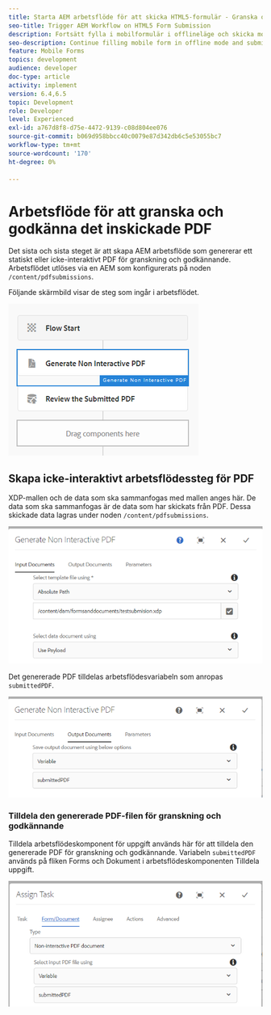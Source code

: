 ```yaml
---
title: Starta AEM arbetsflöde för att skicka HTML5-formulär - Granska och godkänn PDF
seo-title: Trigger AEM Workflow on HTML5 Form Submission
description: Fortsätt fylla i mobilformulär i offlineläge och skicka mobilformulär för att aktivera AEM arbetsflöde
seo-description: Continue filling mobile form in offline mode and submit mobile form to trigger AEM workflow
feature: Mobile Forms
topics: development
audience: developer
doc-type: article
activity: implement
version: 6.4,6.5
topic: Development
role: Developer
level: Experienced
exl-id: a767d8f8-d75e-4472-9139-c08d804ee076
source-git-commit: b069d958bbcc40c0079e87d342db6c5e53055bc7
workflow-type: tm+mt
source-wordcount: '170'
ht-degree: 0%

---
```


# Arbetsflöde för att granska och godkänna det inskickade PDF

Det sista och sista steget är att skapa AEM arbetsflöde som genererar ett statiskt eller icke-interaktivt PDF för granskning och godkännande. Arbetsflödet utlöses via en AEM som konfigurerats på noden `/content/pdfsubmissions`.

Följande skärmbild visar de steg som ingår i arbetsflödet.

![arbetsflöde](assets/workflow.PNG)

## Skapa icke-interaktivt arbetsflödessteg för PDF

XDP-mallen och de data som ska sammanfogas med mallen anges här. De data som ska sammanfogas är de data som har skickats från PDF. Dessa skickade data lagras under noden `/content/pdfsubmissions`.

![arbetsflöde](assets/generate-pdf1.PNG)

Det genererade PDF tilldelas arbetsflödesvariabeln som anropas `submittedPDF`.

![arbetsflöde](assets/generate-pdf2.PNG)

### Tilldela den genererade PDF-filen för granskning och godkännande

Tilldela arbetsflödeskomponent för uppgift används här för att tilldela den genererade PDF för granskning och godkännande. Variabeln `submittedPDF` används på fliken Forms och Dokument i arbetsflödeskomponenten Tilldela uppgift.

![arbetsflöde](assets/assign-task.PNG)
